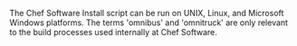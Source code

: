 The Chef Software Install script can be run on UNIX, Linux, and Microsoft Windows platforms. The terms 'omnibus' and 'omnitruck' are only relevant to the build processes used internally at Chef Software.